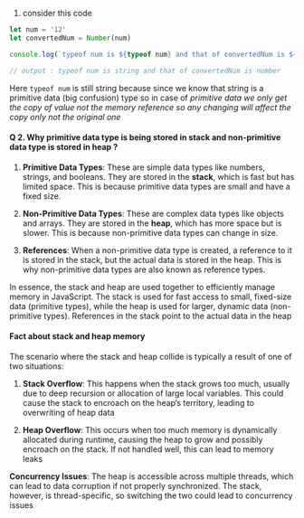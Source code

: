 1. consider this code 

```js
let num = '12'
let convertedNum = Number(num)

console.log(`typeof num is ${typeof num} and that of convertedNum is ${typeof convertedNum}`)

// output : typeof num is string and that of convertedNum is number
```

Here `typeof num` is still string because since we know that string is a primitive data (big confusion) type so in case of *primitive data we only get the copy of value not the memory reference so any changing will affect the copy only not the original one*


#### Q 2. Why primitive data type is being stored in stack and non-primitive data type is stored in heap ?

1. **Primitive Data Types**: These are simple data types like numbers, strings, and booleans. They are stored in the **stack**, which is fast but has limited space. This is because primitive data types are small and have a fixed size.
    
2. **Non-Primitive Data Types**: These are complex data types like objects and arrays. They are stored in the **heap**, which has more space but is slower. This is because non-primitive data types can change in size.
    
3. **References**: When a non-primitive data type is created, a reference to it is stored in the stack, but the actual data is stored in the heap. This is why non-primitive data types are also known as reference types.
    

In essence, the stack and heap are used together to efficiently manage memory in JavaScript. The stack is used for fast access to small, fixed-size data (primitive types), while the heap is used for larger, dynamic data (non-primitive types). References in the stack point to the actual data in the heap


#### Fact about stack and heap memory

The scenario where the stack and heap collide is typically a result of one of two situations:

1. **Stack Overflow**: This happens when the stack grows too much, usually due to deep recursion or allocation of large local variables. This could cause the stack to encroach on the heap’s territory, leading to overwriting of heap data
    
2. **Heap Overflow**: This occurs when too much memory is dynamically allocated during runtime, causing the heap to grow and possibly encroach on the stack. If not handled well, this can lead to memory leaks

**Concurrency Issues**: The heap is accessible across multiple threads, which can lead to data corruption if not properly synchronized. The stack, however, is thread-specific, so switching the two could lead to concurrency issues